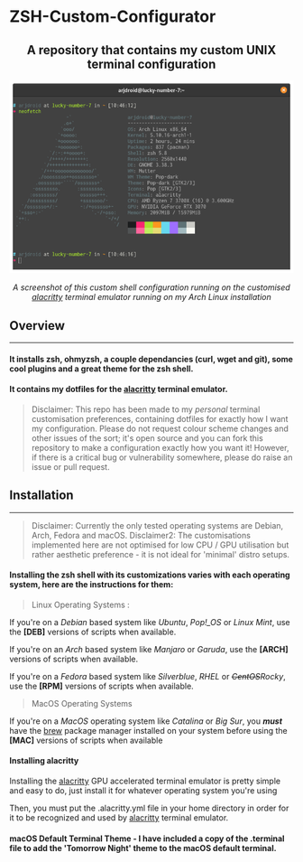 # ZSH-Custom-Configurator
<h2 align=center> A repository that contains my custom UNIX terminal configuration </h2>

<p align=center>
<img src=https://github.com/Arjdroid/PictureHolder/blob/main/Repositories/Terminal-Custom-Configurator/Screenshot-Of-Alacritty.png alt=Screenshot>
</p>

<p align="center"><i>A screenshot of this custom shell configuration running on the customised <a href="https://github.com/alacritty/alacritty">alacritty</a> terminal emulator running on my Arch Linux installation</i></p>

## Overview
---

#### It installs zsh, ohmyzsh, a couple dependancies (curl, wget and git), some cool plugins and a great theme for the zsh shell.

#### It contains my dotfiles for the [alacritty](https://github.com/alacritty/alacritty) terminal emulator.

> Disclaimer: This repo has been made to my _personal_ terminal customisation preferences, containing dotfiles for exactly how I want my configuration. Please do not request colour scheme changes and other issues of the sort; it's open source and you can fork this repository to make a configuration exactly how you want it! However, if there is a critical bug or vulnerability somewhere, please do raise an issue or pull request.

## Installation
--- 
> Disclaimer: Currently the only tested operating systems are Debian, Arch, Fedora and macOS.
> Disclaimer2: The customisations implemented here are not optimised for low CPU / GPU utilisation but rather aesthetic preference - it is not ideal for 'minimal' distro setups.

#### Installing the zsh shell with its customizations varies with each operating system, here are the instructions for them:

> Linux Operating Systems :

If you're on a _Debian_ based system like _Ubuntu_, _Pop!\_OS_ or _Linux Mint_, use the **[DEB]** versions of scripts when available.

If you're on an _Arch_ based system like _Manjaro_ or _Garuda_, use the **[ARCH]** versions of scripts when available.

If you're on a _Fedora_ based system like _Silverblue_, _RHEL_ or _~~CentOS~~Rocky_, use the **[RPM]** versions of scripts when available.

> MacOS Operating Systems

If you're on a _MacOS_ operating system like _Catalina_ or _Big Sur_, you **_must_** have the [brew](https://brew.sh) package manager installed on your system before using the **[MAC]** versions of scripts when available

#### Installing alacritty

Installing the [alacritty](https://github.com/alacritty/alacritty) GPU accelerated terminal emulator is pretty simple and easy to do, just install it for whatever operating system you're using

Then, you must put the .alacritty.yml file in your home directory in order for it to be recognized and used by [alacritty](https://github.com/alacritty/alacritty) terminal emulator.

#### macOS Default Terminal Theme - I have included a copy of the .terminal file to add the 'Tomorrow Night' theme to the macOS default terminal.
